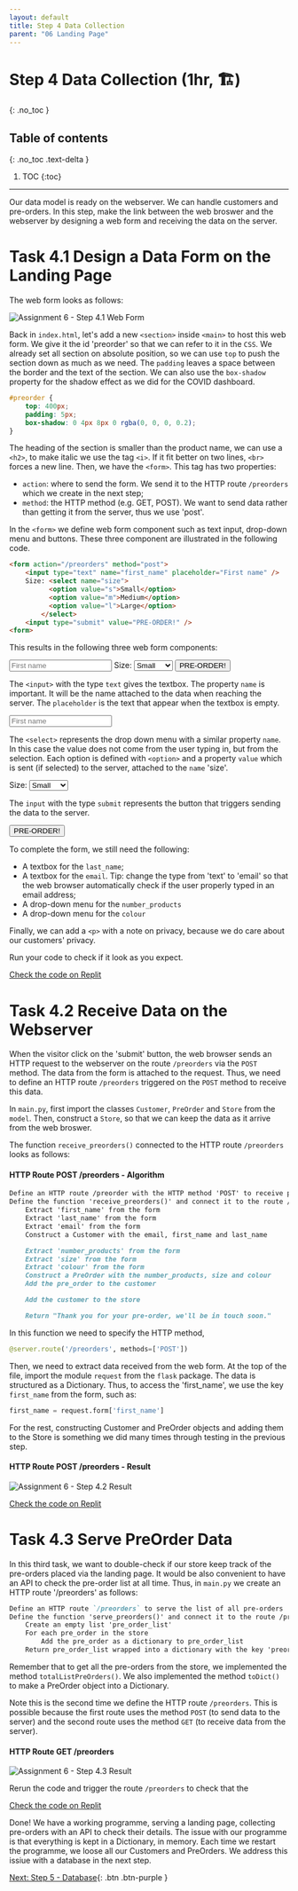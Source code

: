 ```yaml
---
layout: default
title: Step 4 Data Collection
parent: "06 Landing Page"
---
```


# Step 4 Data Collection (1hr, 🏗)
{: .no_toc }

## Table of contents
{: .no_toc .text-delta }

1. TOC
{:toc}

---

Our data model is ready on the webserver. We can handle customers and pre-orders. In this step, make the link between the web broswer and the webserver by designing a web form and receiving the data on the server.

# Task 4.1 Design a Data Form on the Landing Page

The web form looks as follows:

![Assignment 6 - Step 4.1 Web Form]({{site.baseurl}}/assets/images/assignment6-step4-1.png)

Back in `index.html`, let's add a new `<section>` inside `<main>` to host this web form. We give it the id 'preorder' so that we can refer to it in the `CSS`. We already set all section on absolute position, so we can use `top` to push the section down as much as we need. The `padding` leaves a space between the border and the text of the section. We can also use the `box-shadow` property for the shadow effect as we did for the COVID dashboard.

```css
#preorder {
    top: 400px;
    padding: 5px;
    box-shadow: 0 4px 8px 0 rgba(0, 0, 0, 0.2);
}
```

The heading of the section is smaller than the product name, we can use a `<h2>`, to make italic we use the tag `<i>`. If it fit better on two lines, `<br>` forces a new line. Then, we have the `<form>`. This tag has two properties:

* `action`: where to send the form. We send it to the HTTP route `/preorders` which we create in the next step;
* `method`: the HTTP method (e.g. GET, POST). We want to send data rather than getting it from the server, thus we use 'post'.

In the `<form>` we define web form component such as text input, drop-down menu and buttons. These three component are illustrated in the following code.

```html
<form action="/preorders" method="post">
    <input type="text" name="first_name" placeholder="First name" />
    Size: <select name="size">
          <option value="s">Small</option>
          <option value="m">Medium</option>
          <option value="l">Large</option>
        </select>
    <input type="submit" value="PRE-ORDER!" />
<form>
```

This results in the following three web form components:

<input type="text" name="first_name" placeholder="First name" />
Size: <select name="size">
        <option value="s">Small</option>
        <option value="m">Medium</option>
        <option value="l">Large</option>
    </select>
<input type="submit" value="PRE-ORDER!" />

The `<input>` with the type `text` gives the textbox. The property `name` is important. It will be the name attached to the data when reaching the server. The `placeholder` is the text that appear when the textbox is empty.

<input type="text" name="first_name" placeholder="First name" />

The `<select>` represents the drop down menu with a similar property `name`. In this case the value does not come from the user typing in, but from the selection. Each option is defined with `<option>` and a property `value` which is sent (if selected) to the server, attached to the `name` 'size'.

Size: <select name="size">
    <option value="s">Small</option>
    <option value="m">Medium</option>
    <option value="l">Large</option>
</select>

The `input` with the type `submit` represents the button that triggers sending the data to the server.

<input type="submit" value="PRE-ORDER!" />

To complete the form, we still need the following:

* A textbox for the `last_name`;
* A textbox for the `email`. Tip: change the type from 'text' to 'email' so that the web browser automatically check if the user properly typed in an email address;
* A drop-down menu for the `number_products`
* A drop-down menu for the `colour`

Finally, we can add a `<p>` with a note on privacy, because we do care about our customers' privacy.

Run your code to check if it look as you expect.

[Check the code on Replit](https://replit.com/@IO1075/06-landing-page-step4-1)

# Task 4.2 Receive Data on the Webserver

When the visitor click on the 'submit' button, the web browser sends an HTTP request to the webserver on the route `/preorders` via the `POST` method. The data from the form is attached to the request. Thus, we need to define an HTTP route `/preorders` triggered on the `POST` method to receive this data.

In `main.py`, first import the classes `Customer`, `PreOrder` and `Store` from the `model`. Then, construct a `Store`, so that we can keep the data as it arrive from the web broswer.

The function `receive_preorders()` connected to the HTTP route `/preorders` looks as follows:

#### HTTP Route POST /preorders - Algorithm

```markdown
Define an HTTP route /preorder with the HTTP method 'POST' to receive pre-orders
Define the function 'receive_preorders()' and connect it to the route /preorders
    Extract 'first_name' from the form
    Extract 'last_name' from the form
    Extract 'email' from the form
    Construct a Customer with the email, first_name and last_name

    Extract 'number_products' from the form
    Extract 'size' from the form
    Extract 'colour' from the form
    Construct a PreOrder with the number_products, size and colour
    Add the pre_order to the customer

    Add the customer to the store

    Return "Thank you for your pre-order, we'll be in touch soon."
```

In this function we need to specify the HTTP method,

```python
@server.route('/preorders', methods=['POST'])
```

Then, we need to extract data received from the web form. At the top of the file, import the module `request` from the `flask` package. The data is structured as a Dictionary. Thus, to access the 'first_name', we use the key `first_name` from the form, such as:

```python
first_name = request.form['first_name']
```

For the rest, constructing Customer and PreOrder objects and adding them to the Store is something we did many times through testing in the previous step.

#### HTTP Route POST /preorders - Result

![Assignment 6 - Step 4.2 Result]({{site.baseurl}}/assets/images/assignment6-step4-2-result.png)

[Check the code on Replit](https://repl.it/@IO1075/06-landing-page-step4-2)


# Task 4.3 Serve PreOrder Data

In this third task, we want to double-check if our store keep track of the pre-orders placed via the landing page. It would be also convenient to have an API to check the pre-order list at all time. Thus, in `main.py` we create an HTTP route '/preorders' as follows:

```markdown
Define an HTTP route `/preorders` to serve the list of all pre-orders
Define the function 'serve_preorders()' and connect it to the route /preorders
    Create an empty list 'pre_order_list'
    For each pre_order in the store
        Add the pre_order as a dictionary to pre_order_list
    Return pre_order_list wrapped into a dictionary with the key 'preorders'
```

Remember that to get all the pre-orders from the store, we implemented the method `totalListPreOrders()`. We also implemented the method `toDict()` to make a PreOrder object into a Dictionary.

Note this is the second time we define the HTTP route `/preorders`. This is possible because the first route uses the method `POST` (to send data to the server) and the second route uses the method `GET` (to receive data from the server).

#### HTTP Route GET /preorders

![Assignment 6 - Step 4.3 Result]({{site.baseurl}}/assets/images/assignment6-step4-3-result.png)

Rerun the code and trigger the route `/preorders` to check that the 

[Check the code on Replit](https://repl.it/@IO1075/06-landing-page-step4-3)

Done! We have a working programme, serving a landing page, collecting pre-orders with an API to check their details. The issue with our programme is that everything is kept in a Dictionary, in memory. Each time we restart the programme, we loose all our Customers and PreOrders. We address this issiue with a database in the next step.

[Next: Step 5 - Database]({{site.baseurl}}/assignments/06-landing-page/step5){: .btn .btn-purple }